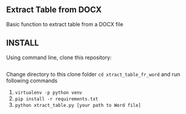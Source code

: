 ## Extract Table from DOCX
Basic function to extract table from a DOCX file  

## INSTALL
Using command line, clone this repository:
```git clone https://github.com/hoangvux116/xtract_table_fr_word.git
```
Change directory to this clone folder `cd xtract_table_fr_word` and run following commands  
1. ```virtualenv -p python venv```  
2. ```pip install -r requirements.txt```  
3. ```python xtract_table.py [your path to Word file]```